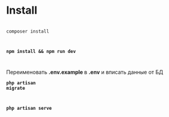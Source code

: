 <h1>Install</h1>
<code>
composer install
</code> 
<code>
    <pre><strong>npm install && npm run dev</strong></pre>
</code>

Переименовать <strong>.env.example </strong> в <strong>.env</strong> и вписать данные от БД
<code>
    <pre><strong>php artisan migrate</strong></pre> 
    <pre><strong>php artisan  serve</strong></pre>
</code>
